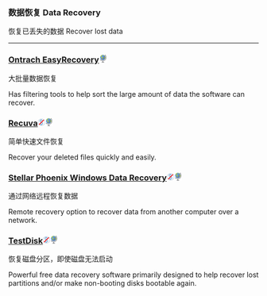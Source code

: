 ### 数据恢复   Data Recovery

恢复已丢失的数据   Recover lost data

---

### [Ontrach EasyRecovery](http://www.krollontrack.com/data-recovery/recovery-software/)![](/assets/earth-globe.png)

大批量数据恢复

Has filtering tools to help sort the large amount of data the software can recover.

### [Recuva](https://www.piriform.com/recuva)![](/assets/图片2.png)![](/assets/earth-globe.png)

简单快速文件恢复

Recover your deleted files quickly and easily.

### [Stellar Phoenix Windows Data Recovery](http://www.stellarinfo.com/windows-data-recovery.php)![](/assets/图片2.png)![](/assets/earth-globe.png)

通过网络远程恢复数据

Remote recovery option to recover data from another computer over a network.

### [TestDisk](http://www.cgsecurity.org/wiki/TestDisk)![](/assets/图片2.png)![](/assets/earth-globe.png)

恢复磁盘分区，即使磁盘无法启动

Powerful free data recovery software primarily designed to help recover lost partitions and/or make non-booting disks bootable again.

